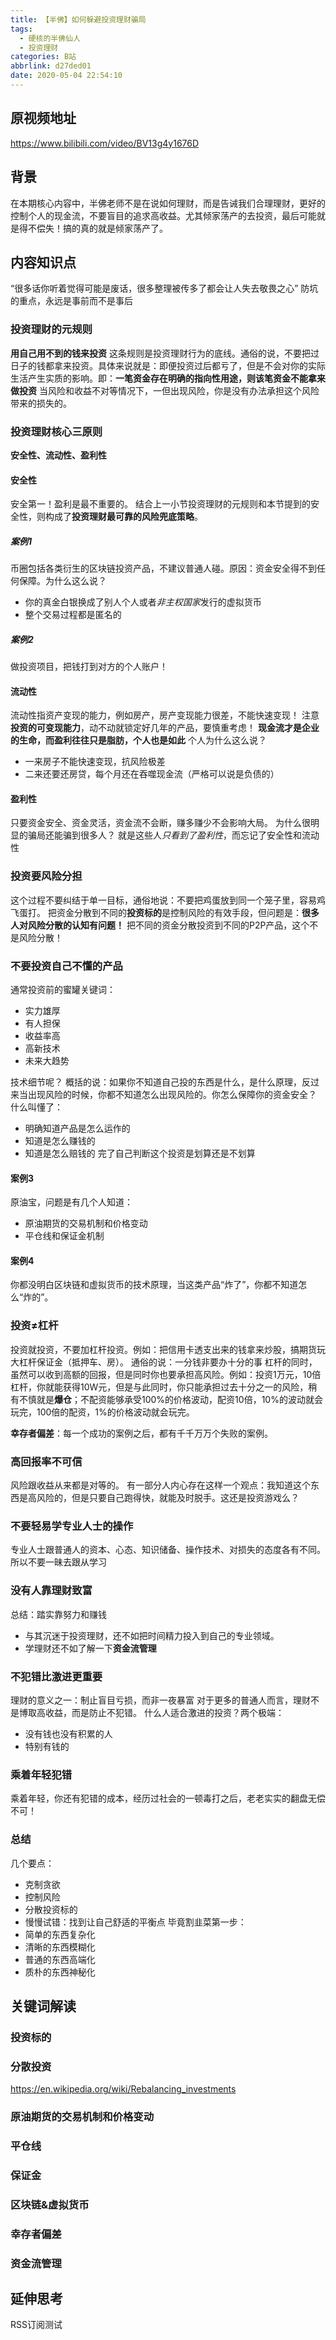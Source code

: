 ```yaml
---
title: 【半佛】如何躲避投资理财骗局
tags:
  - 硬核的半佛仙人
  - 投资理财
categories: B站
abbrlink: d27ded01
date: 2020-05-04 22:54:10
---
```


## 原视频地址
https://www.bilibili.com/video/BV13g4y1676D
## 背景
在本期核心内容中，半佛老师不是在说如何理财，而是告诫我们合理理财，更好的控制个人的现金流，不要盲目的追求高收益。尤其倾家荡产的去投资，最后可能就是得不偿失！搞的真的就是倾家荡产了。

## 内容知识点
“很多话你听着觉得可能是废话，很多整理被传多了都会让人失去敬畏之心”
防坑的重点，永远是事前而不是事后
<!-- more -->
### 投资理财的元规则
**用自己用不到的钱来投资**
这条规则是投资理财行为的底线。通俗的说，不要把过日子的钱都拿来投资。具体来说就是：即便投资过后都亏了，但是不会对你的实际生活产生实质的影响。即：**一笔资金存在明确的指向性用途，则该笔资金不能拿来做投资**
当风险和收益不对等情况下，一但出现风险，你是没有办法承担这个风险带来的损失的。
### 投资理财核心三原则
**安全性、流动性、盈利性**
#### 安全性
安全第一！盈利是最不重要的。
结合上一小节投资理财的元规则和本节提到的安全性，则构成了**投资理财最可靠的风险兜底策略**。
##### 案例1
币圈包括各类衍生的区块链投资产品，不建议普通人碰。原因：资金安全得不到任何保障。为什么这么说？
- 你的真金白银换成了别人个人或者*非主权国家*发行的虚拟货币
- 整个交易过程都是匿名的
##### 案例2
做投资项目，把钱打到对方的个人账户！
#### 流动性
流动性指资产变现的能力，例如房产，房产变现能力很差，不能快速变现！
注意**投资的可变现能力**，动不动就锁定好几年的产品，要慎重考虑！
**现金流才是企业的生命，而盈利往往只是脂肪，个人也是如此**
个人为什么这么说？
- 一来房子不能快速变现，抗风险极差
- 二来还要还房贷，每个月还在吞噬现金流（严格可以说是负债的）

#### 盈利性
只要资金安全、资金灵活，资金流不会断，赚多赚少不会影响大局。
为什么很明显的骗局还能骗到很多人？
就是这些人*只看到了盈利性*，而忘记了安全性和流动性

### 投资要风险分担
这个过程不要纠结于单一目标，通俗地说：不要把鸡蛋放到同一个笼子里，容易鸡飞蛋打。
把资金分散到不同的**投资标的**是控制风险的有效手段，但问题是：**很多人对风险分散的认知有问题！**
把不同的资金分散投资到不同的P2P产品，这个不是风险分散！

### 不要投资自己不懂的产品
通常投资前的蜜罐关键词：
- 实力雄厚
- 有人担保
- 收益率高
- 高新技术
- 未来大趋势

技术细节呢？
概括的说：如果你不知道自己投的东西是什么，是什么原理，反过来当出现风险的时候，你都不知道怎么出现风险的。你怎么保障你的资金安全？
什么叫懂了：
- 明确知道产品是怎么运作的
- 知道是怎么赚钱的
- 知道是怎么赔钱的
完了自己判断这个投资是划算还是不划算

#### 案例3
原油宝，问题是有几个人知道：
- 原油期货的交易机制和价格变动
- 平仓线和保证金机制

#### 案例4
你都没明白区块链和虚拟货币的技术原理，当这类产品“炸了”，你都不知道怎么“炸的”。

### 投资≠杠杆
投资就投资，不要加杠杆投资。例如：把信用卡透支出来的钱拿来炒股，搞期货玩大杠杆保证金（抵押车、房）。
通俗的说：一分钱非要办十分的事
杠杆的同时，虽然可以收到高额的回报，但是同时你也要承担高风险。例如：投资1万元，10倍杠杆，你就能获得10W元，但是与此同时，你只能承担过去十分之一的风险，稍有不慎就是**爆仓**；不配资能够承受100%的价格波动，配资10倍，10%的波动就会玩完，100倍的配资，1%的价格波动就会玩完。

**幸存者偏差**：每一个成功的案例之后，都有千千万万个失败的案例。

### 高回报率不可信
风险跟收益从来都是对等的。
有一部分人内心存在这样一个观点：我知道这个东西是高风险的，但是只要自己跑得快，就能及时脱手。这还是投资游戏么？

### 不要轻易学专业人士的操作
专业人士跟普通人的资本、心态、知识储备、操作技术、对损失的态度各有不同。所以不要一昧去跟从学习

### 没有人靠理财致富
总结：踏实靠努力和赚钱
- 与其沉迷于投资理财，还不如把时间精力投入到自己的专业领域。
- 学理财还不如了解一下**资金流管理**

### 不犯错比激进更重要
理财的意义之一：制止盲目亏损，而非一夜暴富
对于更多的普通人而言，理财不是博取高收益，而是防止不犯错。
什么人适合激进的投资？两个极端：
- 没有钱也没有积累的人
- 特别有钱的

### 乘着年轻犯错
乘着年轻，你还有犯错的成本，经历过社会的一顿毒打之后，老老实实的翻盘无偿不可！

### 总结
几个要点：
- 克制贪欲
- 控制风险
- 分散投资标的
- 慢慢试错：找到让自己舒适的平衡点
毕竟割韭菜第一步：
- 简单的东西复杂化
- 清晰的东西模糊化
- 普通的东西高端化
- 质朴的东西神秘化

## 关键词解读
### 投资标的

### 分散投资
https://en.wikipedia.org/wiki/Rebalancing_investments
### 原油期货的交易机制和价格变动
### 平仓线
### 保证金
### 区块链&虚拟货币
### 幸存者偏差
### 资金流管理

## 延伸思考
RSS订阅测试